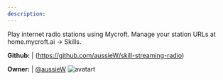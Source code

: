 ```yaml
---
description: 
---
```

Play internet radio stations using Mycroft.
Manage your station URLs at home.mycroft.ai -> Skills.

**Github:** | (https://github.com/aussieW/skill-streaming-radio)

**Owner:** | [@aussieW](https://github.com/aussieW) ![avatart](https://avatars1.githubusercontent.com/u/1840035?v=4)

